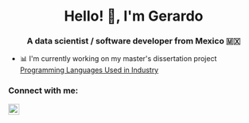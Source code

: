 <h1 align="center">Hello! 👋, I'm Gerardo</h1>
<h3 align="center">A data scientist / software developer from Mexico 🇲🇽</h3>

- 📊 I'm currently working on my master's dissertation project [Programming Languages Used in Industry](https://github.com/GerardoMoreno96/GitHub_TimeSeriesAnalysis)

### Connect with me:

[<img align="left" alt="gmoreno9617 | LinkedIn" width="22px" src="https://cdn.jsdelivr.net/npm/simple-icon@v3/icons/linkedin.svg" />][linkedin]


<br />

[linkedin]: https://www.linkedin.com/in/gmoreno9617/
